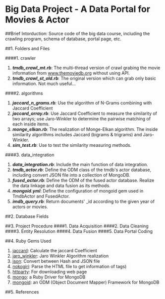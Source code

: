 # Big Data Project - A Data Portal for Movies & Actor

##Brief Intorduction:
Source code of the big data course, including the crawling program, schema of database, portal page, etc.

##1. Folders and Files

####1. crawler
   1. ***tmdb_crawl_mt.rb***: The multi-thread version of crawl grabing the movie information from www.themoviedb.org without using API.
   2. ***tmdb_crawl_st_old.rb***: The original version which can grab only basic information. Not much useful...

####2. algorithms
   1. ***jaccard_n_grams.rb***: Use the algorithm of N-Grams combining with Jaccard Coefficient
   2. ***jaccard_array.rb***: Use Jaccard Coefficient to measure the similarity of two arrays; use Jaro-Winkler to determine the pairwise matching of each inside items.
   3. ***monge_elkan.rb***: The realization of Monge-Elkan algorithm. The inside similarity algorithms includes Jaccard (bigrams & trigrams) and Jaro-Winkler.
   4. ***sim_test.rb***: Use to test the similarity measuring methods.

####3. data_integration
   1. ***data_integration.rb***: Include the main function of data integration.
   2. ***tmdb_actor.rb***: Define the ODM class of the tmdb's actor database, including convert JSON file into a collection of MongoDB.
   3. ***fused_actor.rb***: Define the ODM of the fused actor database. Realize the data linkage and data fusion as its methods.
   3. ***mongoid.yml***: Define the configuration of mongoid gem used in TmdbActor and FusedActor.
   5. ***imdb_query.rb***: Return documents' _id according to the given year of actors or movies.

##2. Database Fields

##3. Project Procedure
####1. Data Acquisition
####2. Data Cleaning
####3. Entity Resolution
####4. Data Fusion
####5. Data Portal Coding

##4. Ruby Gems Used
1. [jaccard](https://rubygems.org/gems/jaccard): Calculate the jaccard Coefficient
2. [jaro_winkler](https://rubygems.org/gems/jaro_winkler): Jaro Winkler Algorithm realization
3. [json](https://rubygems.org/gems/json): Convert between Hash and JSON file
4. [nokogiri](https://rubygems.org/gems/nokogiri): Parse the HTML file to get information of tags)
5. [httparty](https://rubygems.org/gems/httparty): For downloading web page
6. [mongo](https://rubygems.org/gems/mongo): a Ruby Driver for MongoDB
7. [mongoid](https://rubygems.org/gems/mongoid): an ODM (Object Document Mapper) Framework for MongoDB

##5. References
